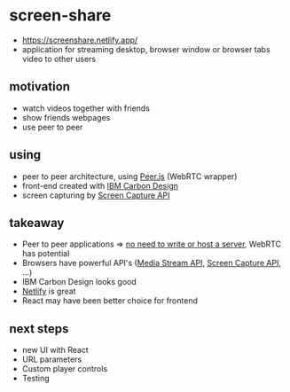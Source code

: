 # screen-share

- https://screenshare.netlify.app/
- application for streaming desktop, browser window or browser tabs video to other users

## motivation

- watch videos together with friends
- show friends webpages
- use peer to peer

## using

- peer to peer architecture, using [Peer.js](https://peerjs.com/) (WebRTC wrapper)
- front-end created with [IBM Carbon Design](https://www.carbondesignsystem.com/)
- screen capturing by [Screen Capture API](https://developer.mozilla.org/en-US/docs/Web/API/Screen_Capture_API)

## takeaway

- Peer to peer applications => <ins>no need to write or host a server</ins>, WebRTC has potential
- Browsers have powerful API's ([Media Stream API](https://developer.mozilla.org/en-US/docs/Web/API/Media_Streams_API), [Screen Capture API](https://developer.mozilla.org/en-US/docs/Web/API/Screen_Capture_API), ...)
- IBM Carbon Design looks good
- [Netlify](https://www.netlify.com/) is great
- React may have been better choice for frontend

## next steps

- new UI with React
- URL parameters
- Custom player controls
- Testing

